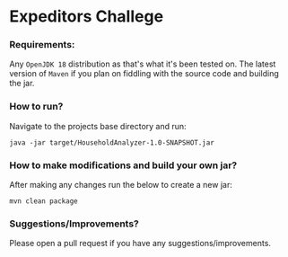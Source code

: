 # Expeditors Challege

### Requirements:
Any `OpenJDK 18` distribution as that's what it's been tested on. The latest version of `Maven` if you plan on fiddling with the source code and building the jar.

### How to run?
Navigate to the projects base directory and run:
```
java -jar target/HouseholdAnalyzer-1.0-SNAPSHOT.jar
```

### How to make modifications and build your own jar?
After making any changes run the below to create a new jar:
```
mvn clean package
```

### Suggestions/Improvements?
Please open a pull request if you have any suggestions/improvements.
